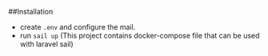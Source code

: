 ##Installation
- create `.env` and  configure the mail.
- run `sail up` (This project contains docker-compose file that can be used with laravel sail)
